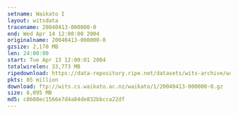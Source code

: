 ```yaml
---
setname: Waikato I
layout: witsdata
tracename: 20040413-000000-0
end: Wed Apr 14 12:00:00 2004
originalname: 20040413-000000-0
gzsize: 2,170 MB
len: 24:00:00
start: Tue Apr 13 12:00:01 2004
totalwirelen: 33,773 MB
ripedownload: https://data-repository.ripe.net/datasets/wits-archive/waikato/1/20040413-000000-0.gz
pkts: 85 million
download: ftp://wits.cs.waikato.ac.nz/waikato/1/20040413-000000-0.gz
size: 6,095 MB
md5: c8608ec1566e7d4a84de832bbcca22df
---
```

